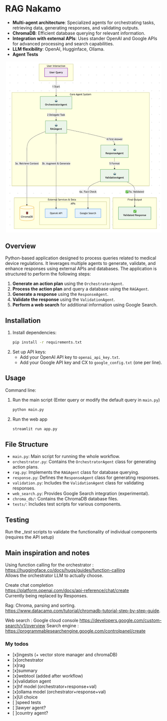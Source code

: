 # RAG Nakamo

- **Multi-agent architecture**:  Specialized agents for orchestrating tasks, retrieving data, generating responses, and validating outputs.
- **ChromaDB**: Efficient database querying for relevant information.
- **Integration with external APIs**: Uses stander OpenAI and Google APIs for advanced processing and search capabilities.
- **LLM flexibility**: OpenAI, Hugginface, Ollama. 
- **Agent Tests**

<div align="center">
  <img src="./img/workflow.png" alt="workflow" width="500"/>
</div>


## Overview
Python-based application designed to process queries related to medical device regulations. It leverages multiple agents to generate, validate, and enhance responses using external APIs and databases. The application is structured to perform the following steps:

1. **Generate an action plan** using the `OrchestratorAgent`.
2. **Process the action plan** and query a database using the `RAGAgent`.
3. **Generate a response** using the `ResponseAgent`.
4. **Validate the response** using the `ValidationAgent`.
5. **Perform a web search** for additional information using Google Search.


## Installation

1. Install dependencies:
    ```bash
    pip install -r requirements.txt
     ```
2. Set up API keys:
   - Add your OpenAI API key to `openai_api_key.txt`.
   - Add your Google API key and CX to `google_config.txt` (one per line).

## Usage

Command line:
1. Run the main script (Enter query or modify the default query in `main.py`)
    ```bash
    python main.py
    ```
2. Run the web app
    ```bash
    streamlit run app.py
    ```

## File Structure

- `main.py`: Main script for running the whole workflow.
- `orchestrator.py`: Contains the `OrchestratorAgent` class for generating action plans.
- `rag.py`: Implements the `RAGAgent` class for database querying.
- `response.py`: Defines the `ResponseAgent` class for generating responses.
- `validation.py`: Includes the `ValidationAgent` class for validating responses.
- `web_search.py`: Provides Google Search integration (experimental).
- `chroma_db/`: Contains the ChromaDB database files.
- `tests/`: Includes test scripts for various components.

## Testing

Run the *_test* scripts to validate the functionality of individual components (requires the API setup)


## Main inspiration and notes

Using function calling for the orchestrator :  
https://huggingface.co/docs/hugs/guides/function-calling  
Allows the orchestrator LLM to actually choose.  

Create chat completion  
https://platform.openai.com/docs/api-reference/chat/create  
Currently being replaced by Responses.  

Rag:
Chroma, parsing and sorting. 
https://www.datacamp.com/tutorial/chromadb-tutorial-step-by-step-guide. 

<!-- Focus areas from orchestrator used to format. Need good explanation on params of available functions.  -->


Web search : 
Google cloud console 
https://developers.google.com/custom-search/v1/overview
Search engine : https://programmablesearchengine.google.com/controlpanel/create

### My todos
 - [x]ingests (+ vector store manager and chromaDB)
 - [x]orchestrator
 - [x]rag
 - [x]summary
 - [x]webtool (added after workflow)
 - [x]validation agent
 - [x]hf model (orchestrator+response+val)
 - [x]ollama model (orchestrator+response+val)
 - [x]UI choice
 - [ ]speed tests
 - [ ]lawyer agent?
 - [ ]country agent?